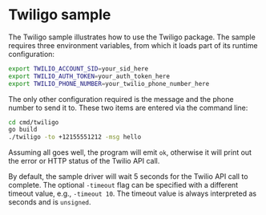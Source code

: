 # Twiligo sample

The Twiligo sample illustrates how to use the Twiligo package. The sample requires three environment variables, from which it loads part of its runtime configuration:

```zsh
export TWILIO_ACCOUNT_SID=your_sid_here
export TWILIO_AUTH_TOKEN=your_auth_token_here
export TWILIO_PHONE_NUMBER=your_twilio_phone_number_here
```

The only other configuration required is the message and the phone number to send it to. These two items are entered via the command line:

```zsh
cd cmd/twiligo
go build
./twiligo -to +12155551212 -msg hello
```

Assuming all goes well, the program will emit `ok`, otherwise it will print out the error or HTTP status of the Twilio API call.

By default, the sample driver will wait 5 seconds for the Twilio API call to complete. The optional `-timeout` flag can be specified with a different timeout value, e.g., `-timeout 10`. The timeout value is always interpreted as seconds and is `unsigned`.
